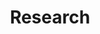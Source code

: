 ---
layout: profiles
permalink: /research/
title: Research
description: Descriptions to my past and ongoing research projects.
nav: true
nav_order: 1

profiles:
  # if you want to include more than one profile, just replicate the following block
  # and create one content file for each profile inside _pages/
  # add the relevant image in assets/img/
  - align: left
    image: #
    content: research/task_scheduling.md
    image_circular: false # crops the image to make it circular
  - align: left
    image: #
    content: research/md_cardionet.md
    image_circular: false # crops the image to make it circular
  - align: left
    image: #
    content: research/forecasting_covid.md
    image_circular: false # crops the image to make it circular
---